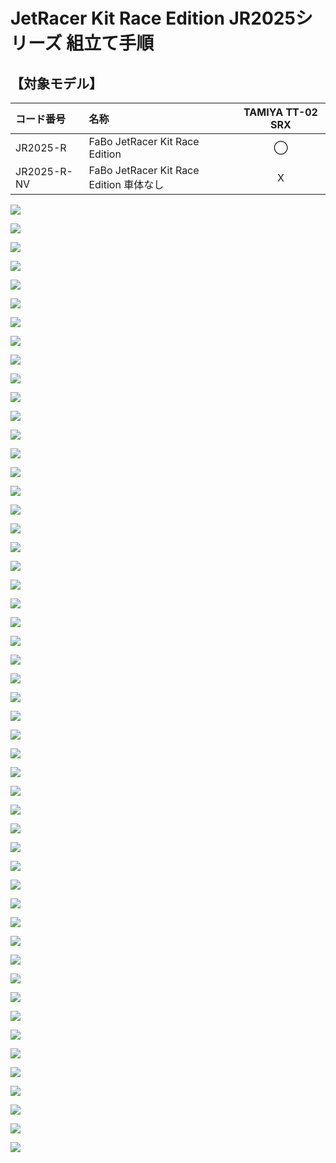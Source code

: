 # JetRacer Kit Race Edition JR2025シリーズ 組立て手順

## 【対象モデル】

|コード番号|名称|TAMIYA TT-02 SRX|
|:--|:--|:--:|
|JR2025-R|FaBo JetRacer Kit Race Edition|◯|
|JR2025-R-NV|FaBo JetRacer Kit Race Edition 車体なし|X|

![](./img/001assy/JR2025R001.JPG)

![](./img/001assy/JR2025R002.JPG)

![](./img/001assy/JR2025R003.JPG)

![](./img/001assy/JR2025R004.JPG)

![](./img/001assy/JR2025R005.JPG)

![](./img/001assy/JR2025R006.JPG)

![](./img/001assy/JR2025R007.JPG)

![](./img/001assy/JR2025R008.JPG)

![](./img/001assy/JR2025R009.JPG)

![](./img/001assy/JR2025R010.JPG)

![](./img/001assy/JR2025R011.JPG)

![](./img/001assy/JR2025R012.JPG)

![](./img/001assy/JR2025R013.JPG)

![](./img/001assy/JR2025R014.JPG)

![](./img/001assy/JR2025R015.JPG)

![](./img/001assy/JR2025R016.JPG)

![](./img/001assy/JR2025R017.JPG)

![](./img/001assy/JR2025R018.JPG)

![](./img/001assy/JR2025R019.JPG)

![](./img/001assy/JR2025R021.JPG)

![](./img/001assy/JR2025R022.JPG)

![](./img/001assy/JR2025R023.JPG)

![](./img/001assy/JR2025R024.JPG)

![](./img/001assy/JR2025R025.JPG)

![](./img/001assy/JR2025R026.JPG)

![](./img/001assy/JR2025R027.JPG)

![](./img/001assy/JR2025R028.JPG)

![](./img/001assy/JR2025R029.JPG)

![](./img/001assy/JR2025R030.JPG)

![](./img/001assy/JR2025R031.JPG)

![](./img/001assy/JR2025R032.JPG)

![](./img/001assy/JR2025R033.JPG)

![](./img/001assy/JR2025R034.JPG)

![](./img/001assy/JR2025R035.JPG)

![](./img/001assy/JR2025R036.JPG)

![](./img/001assy/JR2025R037.JPG)

![](./img/001assy/JR2025R038.JPG)

![](./img/001assy/JR2025R039.JPG)

![](./img/001assy/JR2025R040.JPG)

![](./img/001assy/JR2025R041.JPG)

![](./img/001assy/JR2025R042.JPG)

![](./img/001assy/JR2025R043.JPG)

![](./img/001assy/JR2025R044.JPG)

![](./img/001assy/JR2025R045.JPG)

![](./img/001assy/JR2025R046.JPG)

![](./img/001assy/JR2025R047.JPG)

![](./img/001assy/JR2025R048.JPG)

![](./img/001assy/JR2025R049.JPG)

![](./img/001assy/JR2025R050.JPG)

![](./img/001assy/JR2025R051.JPG)

![](./img/001assy/JR2025R052.JPG)